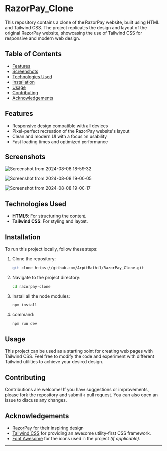 # RazorPay_Clone

This repository contains a clone of the RazorPay website, built using HTML and Tailwind CSS. The project replicates the design and layout of the original RazorPay website, showcasing the use of Tailwind CSS for responsive and modern web design.

## Table of Contents

- [Features](#features)
- [Screenshots](#screenshots)
- [Technologies Used](#technologies-used)
- [Installation](#installation)
- [Usage](#usage)
- [Contributing](#contributing)
- [Acknowledgements](#acknowledgements)

## Features

- Responsive design compatible with all devices
- Pixel-perfect recreation of the RazorPay website's layout
- Clean and modern UI with a focus on usability
- Fast loading times and optimized performance

## Screenshots

![Screenshot from 2024-08-08 18-59-32](https://github.com/user-attachments/assets/a83493ae-4077-44d9-a9ce-0136b81b0622)

![Screenshot from 2024-08-08 19-00-05](https://github.com/user-attachments/assets/e3690536-13a7-46b2-83fb-6aab83828226)

![Screenshot from 2024-08-08 19-00-17](https://github.com/user-attachments/assets/0ed391db-a3c3-42b0-8068-47192e82de34)

## Technologies Used

- **HTML5**: For structuring the content.
- **Tailwind CSS**: For styling and layout.

## Installation

To run this project locally, follow these steps:

1. Clone the repository:
    ```bash
    git clone https://github.com/ArpitRathi1/RazorPay_Clone.git
    ```

2. Navigate to the project directory:
    ```bash
    cd razorpay-clone
    ```

3. Install all the node modules:
    ```bash
    npm install
    ```
4. command:
    ```bash
    npm run dev
    ```

## Usage

This project can be used as a starting point for creating web pages with Tailwind CSS. Feel free to modify the code and experiment with different Tailwind utilities to achieve your desired design.

## Contributing

Contributions are welcome! If you have suggestions or improvements, please fork the repository and submit a pull request. You can also open an issue to discuss any changes.

## Acknowledgements

- [RazorPay](https://razorpay.com/) for their inspiring design.
- [Tailwind CSS](https://tailwindcss.com/) for providing an awesome utility-first CSS framework.
- [Font Awesome](https://fontawesome.com/) for the icons used in the project *(if applicable)*.

---
